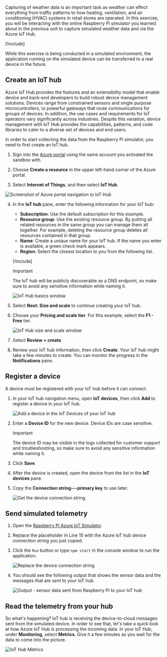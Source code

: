 Capturing of weather data is an important task as weather can effect everything
from traffic patterns to how heating, ventilation, and air conditioning (HVAC) systems in retail stores are operated. In this
exercise, you will be interacting with the online Raspberry Pi simulator you learned about in the previous unit to capture
simulated weather data and via the Azure IoT Hub.

[!include[](../../../includes/azure-sandbox-activate.md)]

While this exercise is being conducted in a simulated environment, the application running on the simulated device can be transferred to a real device in the future.

## Create an IoT hub
Azure IoT Hub provides the features and an extensibility model that enable device and back-end developers to build robust device management solutions. Devices range from constrained sensors and single purpose microcontrollers, to powerful gateways that route communications for groups of devices. In addition, the use cases and requirements for IoT operators vary significantly across industries. Despite this variation, device management with IoT Hub provides the capabilities, patterns, and code libraries to cater to a diverse set of devices and end users.

In order to start collecting the data from the Raspberry Pi simulator, you need to first create an IoT hub.

1. Sign into the [Azure portal](https://portal.azure.com/learn.docs.microsoft.com?azure-portal=true) using the same account you activated the sandbox with.

2. Choose **Create a resource** in the upper left-hand corner of the Azure portal.

3. Select **Internet of Things**, and then select **IoT Hub**.

![Screenshot of Azure portal navigation to IoT Hub](../media/fa40d1bc51bc4490f657e3c1a8371b5b.png)

4. In the **IoT hub** pane, enter the following information for your IoT hub:

   - **Subscription**: Use the default subscription for this example.
   - **Resource group**: Use the existing resource group. By putting all related resources in the same group you can manage them all together. For example, deleting the resource group deletes all resources contained in that group.
   - **Name**: Create a unique name for your IoT hub. If the name you enter is available, a green check mark appears.
   - **Region**: Select the closest location to you from the following list.

    [!include[](../../../includes/azure-sandbox-regions-first-mention-note.md)]

    > [!IMPORTANT]
    > The IoT hub will be publicly discoverable as a DNS endpoint, so make sure to avoid any sensitive information while naming it.

    ![IoT Hub basics window](./../media/dbb7319388673b8ee0e0b407536156c0.png)

1. Select **Next: Size and scale** to continue creating your IoT hub.
2. Choose your **Pricing and scale tier**. For this example, select the **F1 - Free** tier.

    ![IoT Hub size and scale window](../media/b506eb3293fa4aa9d4785ad498fc476c.png)

3. Select **Review + create**.

4. Review your IoT hub information, then click **Create**. Your IoT hub might take a few minutes to create. You can monitor the progress in the **Notifications** pane.

<!--STOPPED HERE-->
<!--
Now that you have created an IoT hub, it's time to locate the important information that you use to connect devices and applications to your IoT hub. In your IoT hub navigation menu, open **Shared access policies**. Select the **iothubowner** policy, and then copy the **Connection string---primary key** of your IoT hub. For more information, see [Control access to IoT Hub](https://docs.microsoft.com/azure/iot-hub/iot-hub-devguide-security).

> [!NOTE]
> You do not need this iothubowner connection string for this set-up exercise. However, you may need it for some of the tutorials or different IoT scenarios after you complete this set-up.

![Get your IoT hub connection string](../media/a4b41e6ea46ccbef653c411a9829610c.png)
-->

## Register a device
A device must be registered with your IoT hub before it can connect.

1. In your IoT hub navigation menu, open **IoT devices**, then click **Add** to register a device in your IoT hub.

   ![Add a device in the IoT Devices of your IoT hub](../media/ee5f177abcf06b86dd007fce3b8448ad.png)

2. Enter a **Device ID** for the new device. Device IDs are case sensitive.

    > [!IMPORTANT]
    > The device ID may be visible in the logs collected for customer support and troubleshooting, so make sure to avoid any sensitive information while naming it.

3. Click **Save**.
4. After the device is created, open the device from the list in the **IoT devices** pane.
5. Copy the **Connection string---primary key** to use later.

   ![Get the device connection string](../media/fba4413dcb652be92a6ab0f6bb638561.png)

## Send simulated telemetry

1. Open the [Raspberry Pi Azure IoT Simulator](https://azure-samples.github.io/raspberry-pi-web-simulator?azure-portal=true).
1. Replace the placeholder in Line 15 with the Azure IoT hub device connection string you just copied.
1. Click the `Run` button or type `npm start` in the console window to run the application.

    ![Replace the device connection string](../media/Line15.png)

1. You should see the following output that shows the sensor data and the messages that are sent to your IoT hub.

    ![Output - sensor data sent from Raspberry Pi to your IoT hub](../media/96b28d30e317b04347abb0d613738117.png)

## Read the telemetry from your hub
So what's happening? IoT hub is receiving the device-to-cloud messages sent from the simulated device. In order to see that, let's take a quick look at how Azure IoT Hub is processing the incoming data. In your IoT Hub, under **Monitoring**, select **Metrics**. Give it a few minutes as you wait for the data to come into the picture.

![IoT Hub Metrics](../media/HubMetrics.png)


<!--Reference links
https://docs.microsoft.com/azure/iot-hub/iot-hub-raspberry-pi-web-simulator-get-started-->
